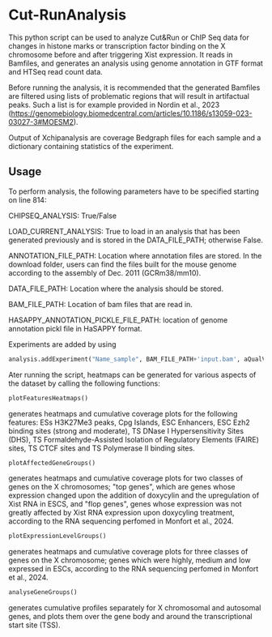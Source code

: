 # Cut-RunAnalysis


This python script can be used to analyze Cut&Run or ChIP Seq data for changes in histone marks or transcription factor binding on the X chromosome before and after triggering Xist expression. It reads in Bamfiles, and generates an analysis using genome annotation in GTF format and HTSeq read count data.

Before running the analysis, it is recommended that the generated Bamfiles are filtered using lists of problematic regions that will result in artifactual peaks. Such a list is for example provided in Nordin et al., 2023 (https://genomebiology.biomedcentral.com/articles/10.1186/s13059-023-03027-3#MOESM2). 

Output of Xchipanalysis are coverage Bedgraph files for each sample and a dictionary containing statistics of the experiment.


## Usage
To perform analysis, the following parameters have to be specified starting on line 814:

CHIPSEQ_ANALYSIS: True/False 

LOAD_CURRENT_ANALYSIS: True to load in an analysis that has been generated previously and is stored in the DATA_FILE_PATH; otherwise False.

ANNOTATION_FILE_PATH: Location where annotation files are stored. In the download folder, users can find the files built for the mouse genome according to the assembly of Dec. 2011 (GCRm38/mm10).

DATA_FILE_PATH: Location where the analysis should be stored.

BAM_FILE_PATH: Location of bam files that are read in. 

HASAPPY_ANNOTATION_PICKLE_FILE_PATH: location of genome annotation pickl file in HaSAPPY format.

Experiments are added by using 
```Python
analysis.addExperiment("Name_sample", BAM_FILE_PATH+'input.bam', aQualValue=10, frgmtLength=200, maxReadsPerPos=5 )
```

Ater running the script, heatmaps can be generated for various aspects of the dataset by calling the following functions:
```Python
plotFeaturesHeatmaps()
```
generates heatmaps and cumulative coverage plots for the following features: ESs H3K27Me3 peaks, Cpg Islands, ESC Enhancers, ESC Ezh2 binding sites (strong and moderate), TS DNase I Hypersensitivity Sites (DHS), TS Formaldehyde-Assisted Isolation of Regulatory Elements (FAIRE) sites, TS CTCF sites and TS Polymerase II binding sites.
```Python
plotAffectedGeneGroups()
```
generates heatmaps and cumulative coverage plots for two classes of genes on the X chromosomes; "top genes", which are genes whose expression changed upon the addition of doxycylin and the upregulation of Xist RNA in ESCS, and "flop genes", genes whose expression was not greatly affected by Xist RNA expression upon doxycyling treatment, according to the RNA sequencing perfomed in Monfort et al., 2024.
```Python
plotExpressionLevelGroups()
```
generates heatmaps and cumulative coverage plots for three classes of genes on the X chromosome; genes which were highly, medium and low expressed in ESCs, according to the RNA sequencing perfomed in Monfort et al., 2024.
```Python
analyseGeneGroups()
```
generates cumulative profiles separately for X chromosomal and autosomal genes, and plots them over the gene body and around the transcriptional start site (TSS).